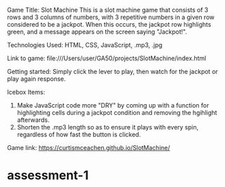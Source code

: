 Game Title: Slot Machine
This is a slot machine game that consists of 3 rows and 3 columns of numbers, with 3 repetitive numbers in a given row considered to be a jackpot. When this occurs, the jackpot row highlights green, and a message appears on the screen saying "Jackpot!".

Technologies Used: 
HTML, CSS, JavaScript, .mp3, .jpg

Link to game:
file:///Users/user/GA50/projects/SlotMachine/index.html

Getting started:
Simply click the lever to play, then watch for the jackpot or play again response.

Icebox Items:
1. Make JavaScript code more "DRY" by coming up with a function for highlighting cells during a jackpot condition and removing the hgihlight afterwards. 
2. Shorten the .mp3 length so as to ensure it plays with every spin, regardless of how fast the button is clicked.

Game link: 
https://curtismceachen.github.io/SlotMachine/
# assessment-1
